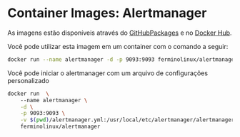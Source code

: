 # Container Images: Alertmanager

As imagens estão disponíveis através do [GitHubPackages](https://github.com/ferminolinux/container-images-alertmanager/pkgs/container/alertmanager) e no [Docker Hub](https://hub.docker.com/r/ferminolinux/alertmanager).

Você pode utilizar esta imagem em um container com o comando a seguir:

```bash
docker run --name alertmanager -d -p 9093:9093 ferminolinux/alertmanager
```

Você pode iniciar o alertmanager com um arquivo de configurações personalizado

```bash
docker run  \ 
    --name alertmanager \
    -d \
    -p 9093:9093 \
    -v $(pwd)/alertmanager.yml:/usr/local/etc/alertmanager/alertmanager.yml \
    ferminolinux/alertmanager
```

